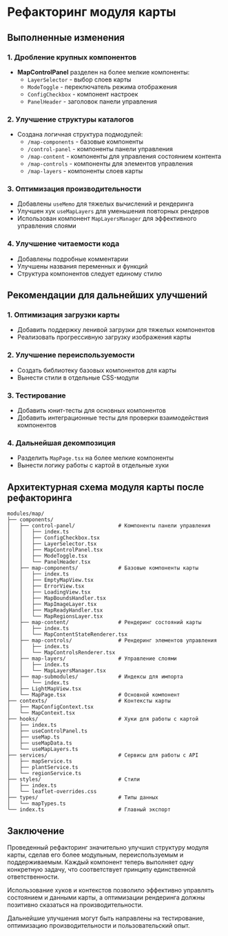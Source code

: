 # Рефакторинг модуля карты

## Выполненные изменения

### 1. Дробление крупных компонентов
- **MapControlPanel** разделен на более мелкие компоненты:
  - `LayerSelector` - выбор слоев карты
  - `ModeToggle` - переключатель режима отображения
  - `ConfigCheckbox` - компонент настроек
  - `PanelHeader` - заголовок панели управления

### 2. Улучшение структуры каталогов
- Создана логичная структура подмодулей:
  - `/map-components` - базовые компоненты
  - `/control-panel` - компоненты панели управления
  - `/map-content` - компоненты для управления состоянием контента
  - `/map-controls` - компоненты для элементов управления
  - `/map-layers` - компоненты слоев карты

### 3. Оптимизация производительности
- Добавлены `useMemo` для тяжелых вычислений и рендеринга
- Улучшен хук `useMapLayers` для уменьшения повторных рендеров
- Использован компонент `MapLayersManager` для эффективного управления слоями

### 4. Улучшение читаемости кода
- Добавлены подробные комментарии
- Улучшены названия переменных и функций
- Структура компонентов следует единому стилю

## Рекомендации для дальнейших улучшений

### 1. Оптимизация загрузки карты
- Добавить поддержку ленивой загрузки для тяжелых компонентов
- Реализовать прогрессивную загрузку изображения карты

### 2. Улучшение переиспользуемости
- Создать библиотеку базовых компонентов для карты
- Вынести стили в отдельные CSS-модули

### 3. Тестирование
- Добавить юнит-тесты для основных компонентов
- Добавить интеграционные тесты для проверки взаимодействия компонентов

### 4. Дальнейшая декомпозиция
- Разделить `MapPage.tsx` на более мелкие компоненты
- Вынести логику работы с картой в отдельные хуки

## Архитектурная схема модуля карты после рефакторинга

```
modules/map/
├── components/
│   ├── control-panel/              # Компоненты панели управления
│   │   ├── index.ts
│   │   ├── ConfigCheckbox.tsx
│   │   ├── LayerSelector.tsx
│   │   ├── MapControlPanel.tsx
│   │   ├── ModeToggle.tsx
│   │   └── PanelHeader.tsx
│   ├── map-components/             # Базовые компоненты карты
│   │   ├── index.ts
│   │   ├── EmptyMapView.tsx
│   │   ├── ErrorView.tsx
│   │   ├── LoadingView.tsx
│   │   ├── MapBoundsHandler.tsx
│   │   ├── MapImageLayer.tsx
│   │   ├── MapReadyHandler.tsx
│   │   └── MapRegionsLayer.tsx
│   ├── map-content/                # Рендеринг состояний карты
│   │   ├── index.ts
│   │   └── MapContentStateRenderer.tsx
│   ├── map-controls/               # Рендеринг элементов управления
│   │   ├── index.ts
│   │   └── MapControlsRenderer.tsx
│   ├── map-layers/                 # Управление слоями
│   │   ├── index.ts
│   │   └── MapLayersManager.tsx
│   ├── map-submodules/             # Индексы для импорта
│   │   └── index.ts
│   ├── LightMapView.tsx
│   └── MapPage.tsx                 # Основной компонент
├── contexts/                       # Контексты карты
│   ├── MapConfigContext.tsx
│   └── MapContext.tsx
├── hooks/                          # Хуки для работы с картой
│   ├── index.ts
│   ├── useControlPanel.ts
│   ├── useMap.ts
│   ├── useMapData.ts
│   └── useMapLayers.ts
├── services/                       # Сервисы для работы с API
│   ├── mapService.ts
│   ├── plantService.ts
│   └── regionService.ts
├── styles/                         # Стили
│   ├── index.ts
│   └── leaflet-overrides.css
├── types/                          # Типы данных
│   └── mapTypes.ts
└── index.ts                        # Главный экспорт
```

## Заключение

Проведенный рефакторинг значительно улучшил структуру модуля карты, сделав его более модульным, переиспользуемым и поддерживаемым. Каждый компонент теперь выполняет одну конкретную задачу, что соответствует принципу единственной ответственности.

Использование хуков и контекстов позволило эффективно управлять состоянием и данными карты, а оптимизации рендеринга должны позитивно сказаться на производительности. 

Дальнейшие улучшения могут быть направлены на тестирование, оптимизацию производительности и пользовательский опыт. 